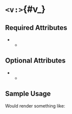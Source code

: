 # `<v:>`{#v_}

## Required Attributes

-   -   

## Optional Attributes

-   -   

## Sample Usage

Would render something like:
